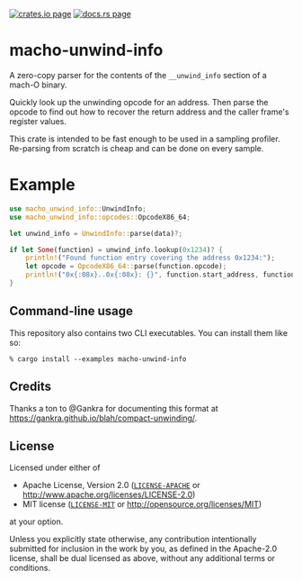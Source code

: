 [![crates.io page](https://img.shields.io/crates/v/macho-unwind-info.svg)](https://crates.io/crates/macho-unwind-info)
[![docs.rs page](https://docs.rs/macho-unwind-info/badge.svg)](https://docs.rs/macho-unwind-info/)

# macho-unwind-info

A zero-copy parser for the contents of the `__unwind_info` section of a
mach-O binary.

Quickly look up the unwinding opcode for an address. Then parse the opcode to find
out how to recover the return address and the caller frame's register values.

This crate is intended to be fast enough to be used in a sampling profiler.
Re-parsing from scratch is cheap and can be done on every sample.

# Example

```rust
use macho_unwind_info::UnwindInfo;
use macho_unwind_info::opcodes::OpcodeX86_64;

let unwind_info = UnwindInfo::parse(data)?;

if let Some(function) = unwind_info.lookup(0x1234)? {
    println!("Found function entry covering the address 0x1234:");
    let opcode = OpcodeX86_64::parse(function.opcode);
    println!("0x{:08x}..0x{:08x}: {}", function.start_address, function.end_address, opcode);
}
```

## Command-line usage

This repository also contains two CLI executables. You can install them like so:

```
% cargo install --examples macho-unwind-info
```

## Credits

Thanks a ton to @Gankra for documenting this format at https://gankra.github.io/blah/compact-unwinding/.

## License

Licensed under either of

  * Apache License, Version 2.0 ([`LICENSE-APACHE`](./LICENSE-APACHE) or http://www.apache.org/licenses/LICENSE-2.0)
  * MIT license ([`LICENSE-MIT`](./LICENSE-MIT) or http://opensource.org/licenses/MIT)

at your option.

Unless you explicitly state otherwise, any contribution intentionally submitted
for inclusion in the work by you, as defined in the Apache-2.0 license, shall be
dual licensed as above, without any additional terms or conditions.
